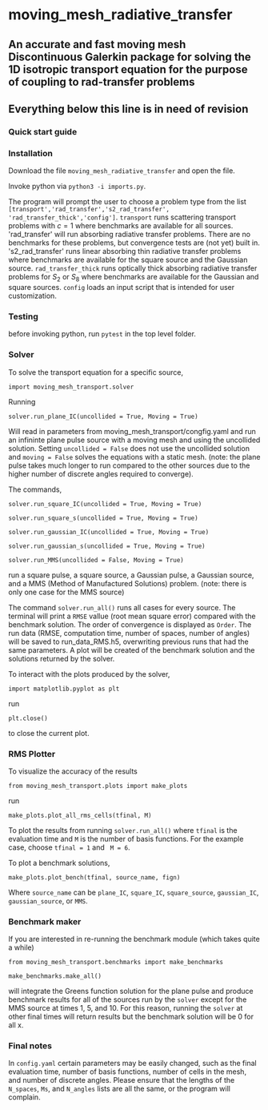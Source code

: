 # moving_mesh_radiative_transfer
## An accurate and fast moving mesh Discontinuous Galerkin package for solving the 1D isotropic transport equation for the purpose of coupling to rad-transfer problems
## Everything below this line is in need of revision



### Quick start guide
### Installation 
Download the file ``moving_mesh_radiative_transfer`` and open the file. 

Invoke python via ``python3 -i imports.py``.

The program will prompt the user to choose a problem type from the list `[transport','rad_transfer','s2_rad_transfer',
                                        'rad_transfer_thick','config']`. `transport` runs scattering transport problems with $c=1$ where benchmarks are available for all sources. 'rad_transfer' will run absorbing radiative transfer problems. There are no benchmarks for these problems, but convergence tests are (not yet) built in. 's2_rad_transfer' runs linear absorbing thin radiative transfer problems where benchmarks are available for the square source and the Gaussian source. `rad_transfer_thick` runs optically thick absorbing radiative transfer problems for $S_2$ or $S_8$ where benchmarks are available for the Gaussian and square sources. `config` loads an input script that is intended for user customization. 



### Testing
before invoking python, run ``pytest`` in the top level folder.

### Solver

To solve the transport equation for a specific source, 

``
import moving_mesh_transport.solver
``

Running 

``
solver.run_plane_IC(uncollided = True, Moving = True)
``

Will read in parameters from moving_mesh_transport/congfig.yaml and run an infininte plane pulse source with a moving mesh and using the uncollided solution. Setting ``uncollided = False`` does not use the uncollided solution and ``moving = False`` solves the equations with a static mesh. (note: the plane pulse takes much longer to run compared to the other sources due to the higher number of discrete angles required to converge).

The commands,

``
solver.run_square_IC(uncollided = True, Moving = True)
``

``
solver.run_square_s(uncollided = True, Moving = True)
``

``
solver.run_gaussian_IC(uncollided = True, Moving = True)
``

``
solver.run_gaussian_s(uncollided = True, Moving = True)
``

``
solver.run_MMS(uncollided = False, Moving = True)
``

run a square pulse, a square source, a Gaussian pulse, a Gaussian source, and a MMS (Method of Manufactured Solutions) problem.
(note: there is only one case for the MMS source)

The command 
``
solver.run_all()
``
runs all cases for every source.
The terminal will print a `RMSE` vallue (root mean square error) compared with the benchmark solution. The order of convergence is displayed as `Order`. The run data (RMSE, computation time, number of spaces, number of angles) will be saved to run_data_RMS.h5, overwriting previous runs that had the same parameters. A plot will be created of the benchmark solution and the solutions returned by the solver. 

To interact with the plots produced by the solver,

``
import matplotlib.pyplot as plt
``

run

``
plt.close()
``

to close the current plot.

### RMS Plotter

To visualize the accuracy of the results

``
from moving_mesh_transport.plots import make_plots
``

run 

``
make_plots.plot_all_rms_cells(tfinal, M)
``

To plot the results from running ``solver.run_all()`` where ``tfinal`` is the evaluation time and ``M`` is the number of basis functions. For the example case, choose ``tfinal = 1`` and `` M = 6``.

To plot a benchmark solutions, 

``
make_plots.plot_bench(tfinal, source_name, fign)
``

Where `source_name` can be `plane_IC`, `square_IC`, `square_source`, `gaussian_IC`, `gaussian_source`, or `MMS`.

### Benchmark maker

If you are interested in re-running the benchmark module (which takes quite a while)

``
from moving_mesh_transport.benchmarks import make_benchmarks
``

``
make_benchmarks.make_all()
``

will integrate the Greens function solution for the plane pulse and produce benchmark results for all of the sources run by the ``solver`` except for the MMS source at times 1, 5, and 10. For this reason, running the ``solver`` at other final times will return results but the benchmark solution will be 0 for all x. 

### Final notes
In ``config.yaml`` certain parameters may be easily changed, such as the final evaluation time, number of basis functions, number of cells in the mesh, and number of discrete angles. Please ensure that the lengths of the  `N_spaces`, `Ms`, and `N_angles` lists are all the same, or the program will complain. 


